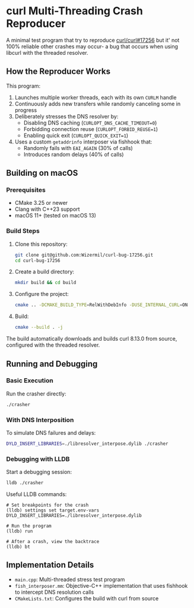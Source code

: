 # curl Multi-Threading Crash Reproducer

A minimal test program that try to reproduce [curl/curl#17256](https://github.com/curl/curl/issues/17256) but it' not 100% reliable other crashes may occur- a bug that occurs when using libcurl with the threaded resolver.

## How the Reproducer Works

This program:

1. Launches multiple worker threads, each with its own `CURLM` handle
2. Continuously adds new transfers while randomly canceling some in progress
3. Deliberately stresses the DNS resolver by:
   - Disabling DNS caching (`CURLOPT_DNS_CACHE_TIMEOUT=0`) 
   - Forbidding connection reuse (`CURLOPT_FORBID_REUSE=1`)
   - Enabling quick exit (`CURLOPT_QUICK_EXIT=1`)
4. Uses a custom `getaddrinfo` interposer via fishhook that:
   - Randomly fails with `EAI_AGAIN` (30% of calls)
   - Introduces random delays (40% of calls)

## Building on macOS

### Prerequisites

- CMake 3.25 or newer
- Clang with C++23 support
- macOS 11+ (tested on macOS 13)

### Build Steps

1. Clone this repository:
   ```bash
   git clone git@github.com:Wizermil/curl-bug-17256.git
   cd curl-bug-17256
   ```

2. Create a build directory:
   ```bash
   mkdir build && cd build
   ```

3. Configure the project:
   ```bash
   cmake .. -DCMAKE_BUILD_TYPE=RelWithDebInfo -DUSE_INTERNAL_CURL=ON
   ```

4. Build:
   ```bash
   cmake --build . -j
   ```

The build automatically downloads and builds curl 8.13.0 from source, configured with the threaded resolver.

## Running and Debugging

### Basic Execution

Run the crasher directly:
```bash
./crasher
```

### With DNS Interposition

To simulate DNS failures and delays:
```bash
DYLD_INSERT_LIBRARIES=./libresolver_interpose.dylib ./crasher
```

### Debugging with LLDB

Start a debugging session:
```bash
lldb ./crasher
```

Useful LLDB commands:

```
# Set breakpoints for the crash
(lldb) settings set target.env-vars DYLD_INSERT_LIBRARIES=./libresolver_interpose.dylib

# Run the program
(lldb) run

# After a crash, view the backtrace
(lldb) bt
```

## Implementation Details

- `main.cpp`: Multi-threaded stress test program
- `fish_interposer.mm`: Objective-C++ implementation that uses fishhook to intercept DNS resolution calls
- `CMakeLists.txt`: Configures the build with curl from source
